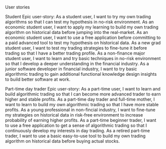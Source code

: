User stories

Student 
	Epic user-story: As a student user, I want to try my own trading algorithms so that I can test my hypothesis in no-risk environment.
			As an economic student user, I want to apply my learning to build my own trading algorithm on historical data before jumping into the real-market.
			As an economic student user, I want to use a free application before committing to a paid advanced tool to test my hypothesis on historical data.
			As a new grad student user, I want to test my trading strategies to fine-tune it before trading so that I have a better trading profile.
			As a non-finance major student user, I want to learn and try basic techniques in no-risk environment so that I develop a deeper understanding in the financial industry.
			As a junior software developer in financial industry, I want to try basic algorithmic trading to gain additional functional knowledge design insights to build better software at work.

Part-time day trader
	Epic user-story: As a part-time user, I want to learn and build algorithmic trading so that I can become more advanced trader to earn higher and stable profits.
		As a part-time day trader and full-time mother, I want to learn to build my own algorithmic trading so that I have more stable profits.
		As a young professional in non-fincial industry, I want to fine-tune my strategies on historical data in risk-free environment to increase probability of earning higher profits.
		As a part-time beginner trader, I want to use a free application to get a sense of algorithmic trading so that I continuously develop my interests in day trading.
		As a retired part-time trader, I want to use a basic easy-to-use tool to build my own trading algorithm on historical data before buying actual stocks.